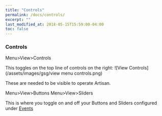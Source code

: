 ```yaml
---
title: "Controls"
permalink: /docs/controls/
excerpt: ""
last_modified_at: 2018-05-15T15:59:00-04:00
toc: false
---
```


### Controls

Menu>View>Controls

This toggles on the top line of controls on the right:
![View Controls](/assets/images/gsg/view menu controls.png)

These are needed to be visible to operate Artisan.  

Menu>View>Buttons
Menu>View>Sliders

This is where you toggle on and off your Buttons and Sliders configured under [Events](/_docs/11-events.md)
